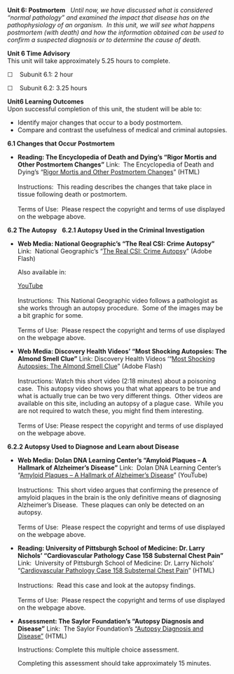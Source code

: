 **Unit 6: Postmortem** <span id="6"></span> 
*Until now, we have discussed what is considered “normal pathology” and
examined the impact that disease has on the pathophysiology of an
organism.  In this unit, we will see what happens postmortem (with
death) and how the information obtained can be used to confirm a
suspected diagnosis or to determine the cause of death.*

**Unit 6 Time Advisory**  
This unit will take approximately 5.25 hours to complete.  
  
 ☐    Subunit 6.1: 2 hour  
  
 ☐    Subunit 6.2: 3.25 hours

**Unit6 Learning Outcomes**  
Upon successful completion of this unit, the student will be able to:  
  
-   Identify major changes that occur to a body postmortem.
-   Compare and contrast the usefulness of medical and criminal
    autopsies.

**6.1 Changes that Occur Postmortem** <span id="6.1"></span> 
-   **Reading: The Encyclopedia of Death and Dying’s “Rigor Mortis and
    Other Postmortem Changes”**
    Link:  The Encyclopedia of Death and Dying’s “[Rigor Mortis and
    Other Postmortem
    Changes](http://www.deathreference.com/Py-Se/Rigor-Mortis-and-Other-Postmortem-Changes.html)”
    (HTML)  
        
     Instructions:  This reading describes the changes that take place
    in tissue following death or postmortem.   
        
     Terms of Use:  Please respect the copyright and terms of use
    displayed on the webpage above.

**6.2 The Autopsy** <span id="6.2"></span> 
**6.2.1 Autopsy Used in the Criminal Investigation** <span
id="6.2.1"></span> 
-   **Web Media: National Geographic’s “The Real CSI: Crime Autopsy”**
    Link:  National Geographic’s “[The Real CSI: Crime
    Autopsy](http://video.nationalgeographic.com/video/player/science/health-human-body-sci/human-body/real-csi-sci.html)”
    (Adobe Flash)  
      
     Also available in:  

    [YouTube](http://www.youtube.com/verify_age?next_url=http%3A//www.youtube.com/watch%3Fv%3Dudi8IpP3Uy8)  
        
     Instructions:  This National Geographic video follows a pathologist
    as she works through an autopsy procedure.  Some of the images may
    be a bit graphic for some.  
        
     Terms of Use:  Please respect the copyright and terms of use
    displayed on the webpage above.

-   **Web Media: Discovery Health Videos’ “Most Shocking Autopsies: The
    Almond Smell Clue”**
    Link: Discovery Health Videos ‘“[Most Shocking Autopsies: The Almond
    Smell
    Clue](http://health.discovery.com/videos/most-shocking-autopsies-the-almond-smell-clue.html)”
    (Adobe Flash)  
        
     Instructions: Watch this short video (2:18 minutes) about a
    poisoning case.  This autopsy video shows you that what appears to
    be true and what is actually true can be two very different things. 
    Other videos are available on this site, including an autopsy of a
    plague case.  While you are not required to watch these, you might
    find them interesting.  
        
     Terms of Use: Please respect the copyright and terms of use
    displayed on the webpage above.

**6.2.2 Autopsy Used to Diagnose and Learn about Disease** <span
id="6.2.2"></span> 
-   **Web Media: Dolan DNA Learning Center’s “Amyloid Plaques – A
    Hallmark of Alzheimer’s Disease”**
    Link:  Dolan DNA Learning Center’s “[Amyloid Plaques – A Hallmark of
    Alzheimer’s Disease](http://www.youtube.com/watch?v=9EYKziJggwY)”
    (YouTube)  
        
     Instructions:  This short video argues that confirming the presence
    of amyloid plaques in the brain is the only definitive means of
    diagnosing Alzheimer’s Disease.  These plaques can only be detected
    on an autopsy.  
        
     Terms of Use:  Please respect the copyright and terms of use
    displayed on the webpage above.

-   **Reading: University of Pittsburgh School of Medicine: Dr. Larry
    Nichols’ “Cardiovascular Pathology Case 158 Substernal Chest Pain”**
    Link:  University of Pittsburgh School of Medicine: Dr. Larry
    Nichols’ “[Cardiovascular Pathology Case 158 Substernal Chest
    Pain](http://path.upmc.edu/cases/case158.html)” (HTML)  
        
     Instructions:  Read this case and look at the autopsy findings.   
        
     Terms of Use:  Please respect the copyright and terms of use
    displayed on the webpage above.

-   **Assessment: The Saylor Foundation’s “Autopsy Diagnosis and
    Disease”**
    Link:  The Saylor Foundation’s [“Autopsy Diagnosis and
    Disease”](http://school.saylor.org/mod/quiz/view.php?id=1776) (HTML)  
      
     Instructions: Complete this multiple choice assessment.   
      
     Completing this assessment should take approximately 15 minutes.


